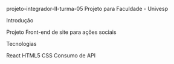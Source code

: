 projeto-integrador-II-turma-05
Projeto para Faculdade - Univesp

Introdução

Projeto Front-end de site para ações sociais

Tecnologias

React
HTML5
CSS
Consumo de API
